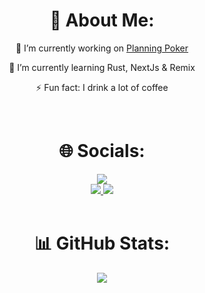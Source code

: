 <h1 align="center">💫 About Me:</h1>

<p align="center">🔭 I’m currently working on <a href="https://github.com/philipphermes/planning-poker" target="_blank">Planning Poker</a></p>
<p align="center">🌱 I’m currently learning Rust, NextJs & Remix</p>
<p align="center">⚡ Fun fact: I drink a lot of coffee</p>

<br/>

<h1 align="center">🌐 Socials:</h1>

<div align="center">
     <img src="https://www.codewars.com/users/philipphermes/badges/large"/>
</div>

<div align="center">
    <a href="https://instagram.com/philhermes" target="_blank">
        <img src="https://img.shields.io/badge/Instagram-%23E4405F.svg?logo=Instagram&logoColor=white"/>
    </a>
    <a href="https://linkedin.com/in/philipp-hermes" target="_blank">
        <img src="https://img.shields.io/badge/LinkedIn-%230077B5.svg?logo=linkedin&logoColor=white"/>
    </a>
</div>

<br/>

<h1 align="center">📊 GitHub Stats:</h1>

<div align="center">
    <img align="center" src="https://github-readme-stats.vercel.app/api?username=philipphermes&theme=dark&hide_border=false&include_all_commits=true&count_private=true"/>
</div>
